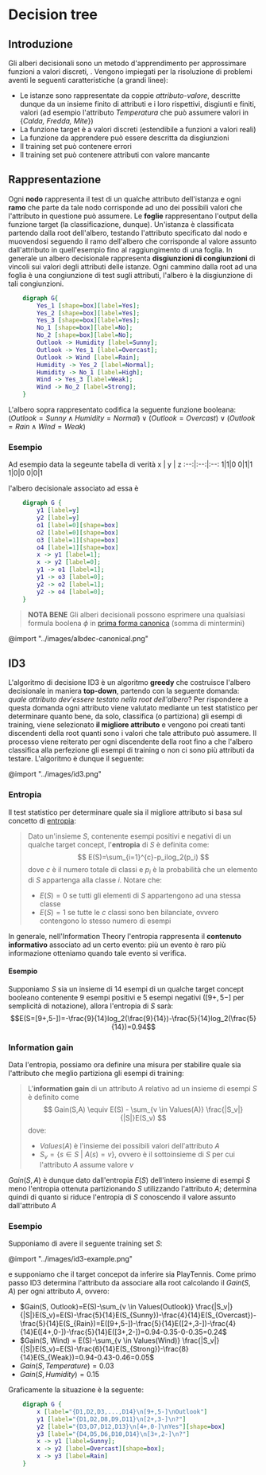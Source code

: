 # Decision tree

## Introduzione

Gli alberi decisionali sono un metodo d'apprendimento per approssimare funzioni a valori discreti, .
Vengono impiegati per la risoluzione di problemi aventi le seguenti caratteristiche (a grandi linee):

* Le istanze sono rappresentate da coppie *attributo-valore*, descritte dunque da un insieme finito di attributi e i loro rispettivi, disgiunti e finiti, valori (ad esempio l'attributo *Temperatura* che può assumere valori in {*Calda, Fredda, Mite*})
* La funzione target è a valori discreti (estendibile a funzioni a valori reali)
* La funzione da apprendere può essere descritta da disgiunzioni
* Il training set può contenere errori
* Il training set può contenere attributi con valore mancante

## Rappresentazione

Ogni **nodo** rappresenta il test di un qualche attributo dell'istanza e ogni **ramo** che parte da tale nodo corrisponde ad uno dei possibili valori che l'attributo in questione può assumere. Le **foglie** rappresentano l'output della funzione target (la classificazione, dunque).
Un'istanza è classificata partendo dalla root dell'albero, testando l'attributo specificato dal nodo e muovendosi seguendo il ramo dell'albero che corrisponde al valore assunto dall'attributo in quell'esempio fino al raggiungimento di una foglia.
In generale un albero decisionale rappresenta **disgiunzioni di congiunzioni** di vincoli sui valori degli attributi delle istanze.
Ogni cammino dalla root ad una foglia è una congiunzione di test sugli attributi, l'albero è la disgiunzione di tali congiunzioni.

```dot
    digraph G{
        Yes_1 [shape=box][label=Yes];
        Yes_2 [shape=box][label=Yes];
        Yes_3 [shape=box][label=Yes];
        No_1 [shape=box][label=No];
        No_2 [shape=box][label=No];
        Outlook -> Humidity [label=Sunny];
        Outlook -> Yes_1 [label=Overcast];
        Outlook -> Wind [label=Rain];
        Humidity -> Yes_2 [label=Normal];
        Humidity -> No_1 [label=High];
        Wind -> Yes_3 [label=Weak];
        Wind -> No_2 [label=Strong];
    }
```

L'albero sopra rappresentato codifica la seguente funzione booleana:
$(Outlook = Sunny \land Humidity = Normal)\lor (Outlook = Overcast) \lor (Outlook = Rain \land Wind = Weak)$

### Esempio

Ad esempio data la segeunte tabella di verità
x | y | z
:--:|:--:|:--:
1|1|0
0|1|1
1|0|0
0|0|1

l'albero decisionale associato ad essa è

```dot
    digraph G {
        y1 [label=y]
        y2 [label=y]
        o1 [label=0][shape=box]
        o2 [label=0][shape=box]
        o3 [label=1][shape=box]
        o4 [label=1][shape=box]
        x -> y1 [label=1];
        x -> y2 [label=0];
        y1 -> o1 [label=1];
        y1 -> o3 [label=0];
        y2 -> o2 [label=1];
        y2 -> o4 [label=0];
    }
```

>**NOTA BENE** 
Gli alberi decisionali possono esprimere una qualsiasi formula boolena $\phi$ in [prima forma canonica](https://en.wikipedia.org/wiki/Canonical_normal_form) (somma di mintermini)

@import "../images/albdec-canonical.png" 

## ID3

L'algoritmo di decisione ID3 è un algoritmo **greedy** che costruisce l'albero decisionale in maniera **top-down**, partendo con la seguente domanda: *quale attributo dev'essere testato nella root dell'albero*?
Per rispondere a questa domanda ogni attributo viene valutato mediante un test statistico per determinare quanto bene, da solo, classifica (o partiziona) gli esempi di training, viene selezionato **il migliore attributo** e vengono poi creati tanti discendenti della root quanti sono i valori che tale attributo può assumere. Il processo viene reiterato per ogni discendente della root fino a che l'albero classifica alla perfezione gli esempi di training o non ci sono più attributi da testare.
L'algoritmo è dunque il seguente:

@import "../images/id3.png"

### Entropia

Il test statistico per determinare quale sia il migliore attributo si basa sul concetto di [entropia](https://en.wikipedia.org/wiki/Entropy_(information_theory)):
> Dato un'insieme $S$, contenente esempi positivi e negativi di un qualche target concept, l'**entropia** di $S$ è definita come: $$ E(S)=\sum_{i=1}^{c}-p_ilog_2(p_i) $$ dove $c$ è il numero totale di classi e $p_i$ è la probabilità che un elemento di $S$ appartenga alla classe $i$.
> Notare che:
>* $E(S)=0$ se tutti gli elementi di $S$ appartengono ad una stessa classe
>* $E(S)=1$ se tutte le $c$ classi sono ben bilanciate, ovvero contengono lo stesso numero di esempi

In generale, nell'Information Theory l'entropia rappresenta il **contenuto informativo** associato ad un certo evento: più un evento è raro più informazione otteniamo quando tale evento si verifica.

#### Esempio

Supponiamo $S$ sia un insieme di 14 esempi di un qualche target concept booleano contenente 9 esempi positivi e 5 esempi negativi ($[9+, 5-]$ per semplicità di notazione), allora l'entropia di $S$ sarà:
$$E(S=[9+,5-])=-\frac{9}{14}log_2(\frac{9}{14})-\frac{5}{14}log_2(\frac{5}{14})=0.94$$

### Information gain

Data l'entropia, possiamo ora definire una misura per stabilire quale sia l'attributo che meglio partiziona gli esempi di training:
> L'**information gain** di un attributo $A$ relativo ad un insieme di esempi $S$ è definito come $$ Gain(S,A) \equiv E(S) - \sum_{v \in Values(A)} \frac{|S_v|}{|S|}E(S_v) $$ dove:
> * $Values(A)$ è l'insieme dei possibili valori dell'attributo $A$
> * $S_v=\{s \in S\ |\ A(s)=v\}$, ovvero è il sottoinsieme di $S$ per cui l'attributo $A$ assume valore $v$

$Gain(S,A)$ è dunque dato dall'entropia $E(S)$ dell'intero insieme di esempi $S$ meno l'entropia ottenuta partizionando $S$ utilizzando l'attributo $A$; determina quindi di quanto si riduce l'entropia di $S$ conoscendo il valore assunto dall'attributo $A$

### Esempio

Supponiamo di avere il seguente training set $S$:

@import "../images/id3-example.png"

e supponiamo che il target concepot da inferire sia PlayTennis.
Come primo passo ID3 determina l'attributo da associare alla root calcolando il $Gain(S,A)$ per ogni attributo $A$, ovvero:

* $Gain(S, Outlook)=E(S)-\sum_{v \in Values(Outlook)} \frac{|S_v|}{|S|}E(S_v)=E(S)-\frac{5}{14}E(S_{Sunny})-\frac{4}{14}E(S_{Overcast})-\frac{5}{14}E(S_{Rain})=E([9+,5-])-\frac{5}{14}E([2+,3-])-\frac{4}{14}E([4+,0-])-\frac{5}{14}E([3+,2-])=0.94-0.35-0-0.35=0.24$
* $Gain(S, Wind) = E(S)-\sum_{v \in Values(Wind)} \frac{|S_v|}{|S|}E(S_v)=E(S)-\frac{6}{14}E(S_{Strong})-\frac{8}{14}E(S_{Weak})=0.94-0.43-0.46=0.05$
* $Gain(S,Temperature)=0.03$
* $Gain(S,Humidity)=0.15$

Graficamente la situazione è la seguente:

```dot
    digraph G {
        x [label="{D1,D2,D3,...,D14}\n[9+,5-]\nOutlook"]
        y1 [label="{D1,D2,D8,D9,D11}\n[2+,3-]\n?"]
        y2 [label="{D3,D7,D12,D13}\n[4+,0-]\nYes"][shape=box]
        y3 [label="{D4,D5,D6,D10,D14}\n[3+,2-]\n?"]
        x -> y1 [label=Sunny];
        x -> y2 [label=Overcast][shape=box];
        x -> y3 [label=Rain]
    }
```